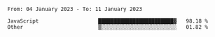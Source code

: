 <!--START_SECTION:waka-->

```text
From: 04 January 2023 - To: 11 January 2023

JavaScript                   ████████████████████████▓   98.18 %
Other                        ▒░░░░░░░░░░░░░░░░░░░░░░░░   01.82 %
```

<!--END_SECTION:waka-->
